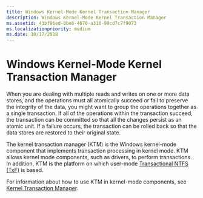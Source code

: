 ```yaml
---
title: Windows Kernel-Mode Kernel Transaction Manager
description: Windows Kernel-Mode Kernel Transaction Manager
ms.assetid: 43bf96ed-8be8-4670-a310-99cd7c7f9073
ms.localizationpriority: medium
ms.date: 10/17/2018
---
```


# Windows Kernel-Mode Kernel Transaction Manager


When you are dealing with multiple reads and writes on one or more data stores, and the operations must all atomically succeed or fail to preserve the integrity of the data, you might want to group the operations together as a single transaction. If all of the operations within the transaction succeed, the transaction can be committed so that all the changes persist as an atomic unit. If a failure occurs, the transaction can be rolled back so that the data stores are restored to their original state.

The kernel transaction manager (KTM) is the Windows kernel-mode component that implements transaction processing in kernel mode. KTM allows kernel mode components, such as drivers, to perform transactions. In addition, KTM is the platform on which user-mode [Transactional NTFS (TxF)](https://go.microsoft.com/fwlink/p/?linkid=131245) is based.

For information about how to use KTM in kernel-mode components, see [Kernel Transaction Manager](using-kernel-transaction-manager.md).

 

 




